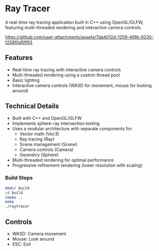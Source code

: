 # Ray Tracer

A real-time ray tracing application built in C++ using OpenGL/GLFW, featuring multi-threaded rendering and interactive camera controls.

https://github.com/user-attachments/assets/7da4012d-1259-46fb-9230-f258f0d5ff93

## Features

- Real-time ray tracing with interactive camera controls
- Multi-threaded rendering using a custom thread pool
- Basic lighting
- Interactive camera controls (WASD for movement, mouse for looking around)

## Technical Details

- Built with C++ and OpenGL/GLFW
- Implements sphere-ray intersection testing
- Uses a modular architecture with separate components for:
  - Vector math (Vec3)
  - Ray tracing (Ray)
  - Scene management (Scene)
  - Camera controls (Camera)
  - Geometry (Sphere)
- Multi-threaded rendering for optimal performance
- Progressive refinement rendering (lower resolution with scaling)

### Build Steps
```bash
mkdir build
cd build
cmake ..
make
./raytracer
```

## Controls
- WASD: Camera movement
- Mouse: Look around
- ESC: Exit
